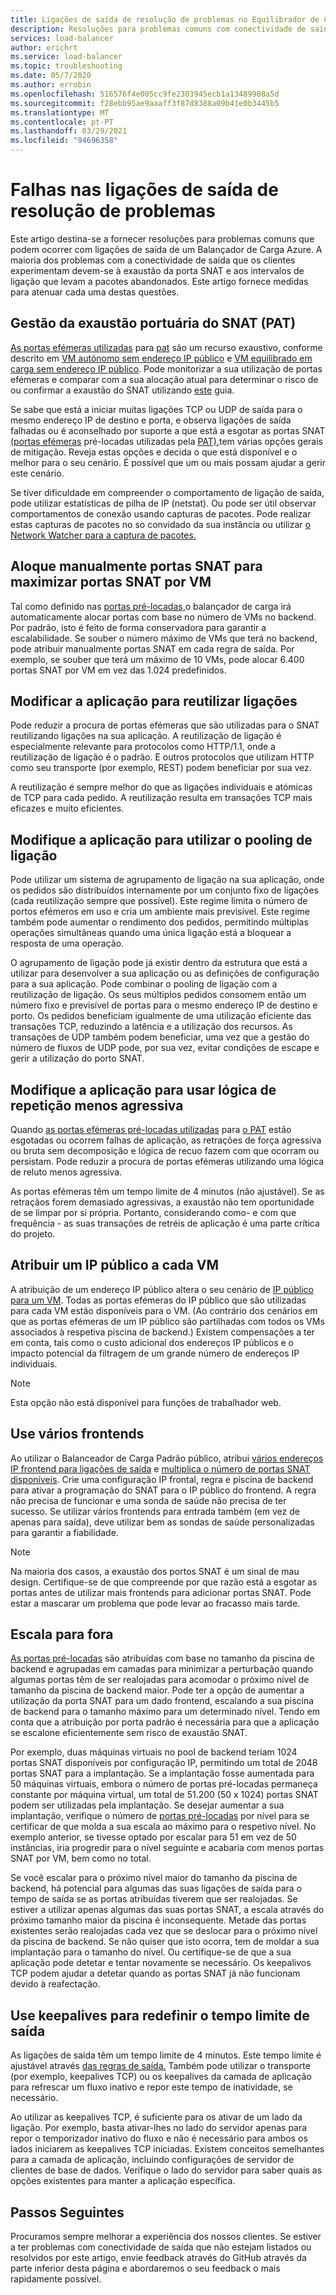 ```yaml
---
title: Ligações de saída de resolução de problemas no Equilibrador de Carga Azure
description: Resoluções para problemas comuns com conectividade de saída através do Balançador de Carga Azure.
services: load-balancer
author: erichrt
ms.service: load-balancer
ms.topic: troubleshooting
ms.date: 05/7/2020
ms.author: errobin
ms.openlocfilehash: 516576f4e005cc9fe2303945ecb1a13489908a5d
ms.sourcegitcommit: f28ebb95ae9aaaff3f87d8388a09b41e0b3445b5
ms.translationtype: MT
ms.contentlocale: pt-PT
ms.lasthandoff: 03/29/2021
ms.locfileid: "94696358"
---
```

# <a name="troubleshooting-outbound-connections-failures"></a><a name="obconnecttsg"></a> Falhas nas ligações de saída de resolução de problemas

Este artigo destina-se a fornecer resoluções para problemas comuns que podem ocorrer com ligações de saída de um Balançador de Carga Azure. A maioria dos problemas com a conectividade de saída que os clientes experimentam devem-se à exaustão da porta SNAT e aos intervalos de ligação que levam a pacotes abandonados. Este artigo fornece medidas para atenuar cada uma destas questões.

## <a name="managing-snat-pat-port-exhaustion"></a><a name="snatexhaust"></a> Gestão da exaustão portuária do SNAT (PAT)
[As portas efémeras utilizadas](load-balancer-outbound-connections.md) para [pat](load-balancer-outbound-connections.md) são um recurso exaustivo, conforme descrito em [VM autónomo sem endereço IP público](load-balancer-outbound-connections.md) e [VM equilibrado em carga sem endereço IP público](load-balancer-outbound-connections.md). Pode monitorizar a sua utilização de portas efémeras e comparar com a sua alocação atual para determinar o risco de ou confirmar a exaustão do SNAT utilizando [este](./load-balancer-standard-diagnostics.md#how-do-i-check-my-snat-port-usage-and-allocation) guia.

Se sabe que está a iniciar muitas ligações TCP ou UDP de saída para o mesmo endereço IP de destino e porta, e observa ligações de saída falhadas ou é aconselhado por suporte a que está a esgotar as portas SNAT [(portas efémeras](load-balancer-outbound-connections.md#preallocatedports) pré-locadas utilizadas pela [PAT),](load-balancer-outbound-connections.md)tem várias opções gerais de mitigação. Reveja estas opções e decida o que está disponível e o melhor para o seu cenário. É possível que um ou mais possam ajudar a gerir este cenário.

Se tiver dificuldade em compreender o comportamento de ligação de saída, pode utilizar estatísticas de pilha de IP (netstat). Ou pode ser útil observar comportamentos de conexão usando capturas de pacotes. Pode realizar estas capturas de pacotes no so convidado da sua instância ou utilizar [o Network Watcher para a captura de pacotes.](../network-watcher/network-watcher-packet-capture-manage-portal.md) 

## <a name="manually-allocate-snat-ports-to-maximize-snat-ports-per-vm"></a><a name ="manualsnat"></a>Aloque manualmente portas SNAT para maximizar portas SNAT por VM
Tal como definido nas [portas pré-locadas,](load-balancer-outbound-connections.md#preallocatedports)o balançador de carga irá automaticamente alocar portas com base no número de VMs no backend. Por padrão, isto é feito de forma conservadora para garantir a escalabilidade. Se souber o número máximo de VMs que terá no backend, pode atribuir manualmente portas SNAT em cada regra de saída. Por exemplo, se souber que terá um máximo de 10 VMs, pode alocar 6.400 portas SNAT por VM em vez das 1.024 predefinidos. 

## <a name="modify-the-application-to-reuse-connections"></a><a name="connectionreuse"></a>Modificar a aplicação para reutilizar ligações 
Pode reduzir a procura de portas efémeras que são utilizadas para o SNAT reutilizando ligações na sua aplicação. A reutilização de ligação é especialmente relevante para protocolos como HTTP/1.1, onde a reutilização de ligação é o padrão. E outros protocolos que utilizam HTTP como seu transporte (por exemplo, REST) podem beneficiar por sua vez. 

A reutilização é sempre melhor do que as ligações individuais e atómicas de TCP para cada pedido. A reutilização resulta em transações TCP mais eficazes e muito eficientes.

## <a name="modify-the-application-to-use-connection-pooling"></a><a name="connection pooling"></a>Modifique a aplicação para utilizar o pooling de ligação
Pode utilizar um sistema de agrupamento de ligação na sua aplicação, onde os pedidos são distribuídos internamente por um conjunto fixo de ligações (cada reutilização sempre que possível). Este regime limita o número de portos efémeros em uso e cria um ambiente mais previsível. Este regime também pode aumentar o rendimento dos pedidos, permitindo múltiplas operações simultâneas quando uma única ligação está a bloquear a resposta de uma operação.  

O agrupamento de ligação pode já existir dentro da estrutura que está a utilizar para desenvolver a sua aplicação ou as definições de configuração para a sua aplicação. Pode combinar o pooling de ligação com a reutilização de ligação. Os seus múltiplos pedidos consomem então um número fixo e previsível de portas para o mesmo endereço IP de destino e porto. Os pedidos beneficiam igualmente de uma utilização eficiente das transações TCP, reduzindo a latência e a utilização dos recursos. As transações de UDP também podem beneficiar, uma vez que a gestão do número de fluxos de UDP pode, por sua vez, evitar condições de escape e gerir a utilização do porto SNAT.

## <a name="modify-the-application-to-use-less-aggressive-retry-logic"></a><a name="retry logic"></a>Modifique a aplicação para usar lógica de repetição menos agressiva
Quando [as portas efémeras pré-locadas utilizadas](load-balancer-outbound-connections.md#preallocatedports) para [o PAT](load-balancer-outbound-connections.md) estão esgotadas ou ocorrem falhas de aplicação, as retrações de força agressiva ou bruta sem decomposição e lógica de recuo fazem com que ocorram ou persistam. Pode reduzir a procura de portas efémeras utilizando uma lógica de reluto menos agressiva. 

As portas efémeras têm um tempo limite de 4 minutos (não ajustável). Se as retraçãos forem demasiado agressivas, a exaustão não tem oportunidade de se limpar por si própria. Portanto, considerando como- e com que frequência - as suas transações de retréis de aplicação é uma parte crítica do projeto.

## <a name="assign-a-public-ip-to-each-vm"></a><a name="assignilpip"></a>Atribuir um IP público a cada VM
A atribuição de um endereço IP público altera o seu cenário de [IP público para um VM](load-balancer-outbound-connections.md). Todas as portas efémeras do IP público que são utilizadas para cada VM estão disponíveis para o VM. (Ao contrário dos cenários em que as portas efémeras de um IP público são partilhadas com todos os VMs associados à respetiva piscina de backend.) Existem compensações a ter em conta, tais como o custo adicional dos endereços IP públicos e o impacto potencial da filtragem de um grande número de endereços IP individuais.

>[!NOTE] 
>Esta opção não está disponível para funções de trabalhador web.

## <a name="use-multiple-frontends"></a><a name="multifesnat"></a>Use vários frontends
Ao utilizar o Balanceador de Carga Padrão público, atribui [vários endereços IP frontend para ligações de saída](load-balancer-outbound-connections.md) e [multiplica o número de portas SNAT disponíveis](load-balancer-outbound-connections.md#preallocatedports).  Crie uma configuração IP frontal, regra e piscina de backend para ativar a programação do SNAT para o IP público do frontend.  A regra não precisa de funcionar e uma sonda de saúde não precisa de ter sucesso.  Se utilizar vários frontends para entrada também (em vez de apenas para saída), deve utilizar bem as sondas de saúde personalizadas para garantir a fiabilidade.

>[!NOTE]
>Na maioria dos casos, a exaustão dos portos SNAT é um sinal de mau design.  Certifique-se de que compreende por que razão está a esgotar as portas antes de utilizar mais frontends para adicionar portas SNAT.  Pode estar a mascarar um problema que pode levar ao fracasso mais tarde.

## <a name="scale-out"></a><a name="scaleout"></a>Escala para fora
[As portas pré-locadas](load-balancer-outbound-connections.md#preallocatedports) são atribuídas com base no tamanho da piscina de backend e agrupadas em camadas para minimizar a perturbação quando algumas portas têm de ser realojadas para acomodar o próximo nível de tamanho da piscina de backend maior.  Pode ter a opção de aumentar a utilização da porta SNAT para um dado frontend, escalando a sua piscina de backend para o tamanho máximo para um determinado nível.  Tendo em conta que a atribuição por porta padrão é necessária para que a aplicação se escalone eficientemente sem risco de exaustão SNAT.

Por exemplo, duas máquinas virtuais no pool de backend teriam 1024 portas SNAT disponíveis por configuração IP, permitindo um total de 2048 portas SNAT para a implantação.  Se a implantação fosse aumentada para 50 máquinas virtuais, embora o número de portas pré-locadas permaneça constante por máquina virtual, um total de 51.200 (50 x 1024) portas SNAT podem ser utilizadas pela implantação.  Se desejar aumentar a sua implantação, verifique o número de [portas pré-locadas](load-balancer-outbound-connections.md#preallocatedports) por nível para se certificar de que molda a sua escala ao máximo para o respetivo nível.  No exemplo anterior, se tivesse optado por escalar para 51 em vez de 50 instâncias, iria progredir para o nível seguinte e acabaria com menos portas SNAT por VM, bem como no total.

Se você escalar para o próximo nível maior do tamanho da piscina de backend, há potencial para algumas das suas ligações de saída para o tempo de saída se as portas atribuídas tiverem que ser realojadas.  Se estiver a utilizar apenas algumas das suas portas SNAT, a escala através do próximo tamanho maior da piscina é inconsequente.  Metade das portas existentes serão realojadas cada vez que se deslocar para o próximo nível da piscina de backend.  Se não quiser que isto ocorra, tem de moldar a sua implantação para o tamanho do nível.  Ou certifique-se de que a sua aplicação pode detetar e tentar novamente se necessário.  Os keepalivos TCP podem ajudar a detetar quando as portas SNAT já não funcionam devido à reafectação.

## <a name="use-keepalives-to-reset-the-outbound-idle-timeout"></a><a name="idletimeout"></a>Use keepalives para redefinir o tempo limite de saída
As ligações de saída têm um tempo limite de 4 minutos. Este tempo limite é ajustável através [das regras de saída.](outbound-rules.md) Também pode utilizar o transporte (por exemplo, keepalives TCP) ou os keepalives da camada de aplicação para refrescar um fluxo inativo e repor este tempo de inatividade, se necessário.  

Ao utilizar as keepalives TCP, é suficiente para os ativar de um lado da ligação. Por exemplo, basta ativar-lhes no lado do servidor apenas para repor o temporizador inativo do fluxo e não é necessário para ambos os lados iniciarem as keepalives TCP iniciadas.  Existem conceitos semelhantes para a camada de aplicação, incluindo configurações de servidor de clientes de base de dados.  Verifique o lado do servidor para saber quais as opções existentes para manter a aplicação específica.

## <a name="next-steps"></a>Passos Seguintes
Procuramos sempre melhorar a experiência dos nossos clientes. Se estiver a ter problemas com conectividade de saída que não estejam listados ou resolvidos por este artigo, envie feedback através do GitHub através da parte inferior desta página e abordaremos o seu feedback o mais rapidamente possível.